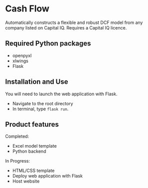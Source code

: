 # Cash Flow
Automatically constructs a flexible and robust DCF model from any company listed on Capital IQ. Requires a Capital IQ licence.

## Required Python packages
 - openpyxl
 - xlwings
 - Flask

## Installation and Use
You will need to launch the web application with Flask.
 - Navigate to the root directory
 - In terminal, type `flask run`.


## Product features
Completed:
 - Excel model template
 - Python backend

In Progress:
 - HTML/CSS template
 - Deploy web application with Flask
 - Host website
